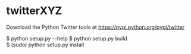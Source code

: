 # twitterXYZ
Download the Python Twitter tools at https://pypi.python.org/pypi/twitter

$ python setup.py --help
$ python setup.py build     
$ (sudo) python setup.py install
